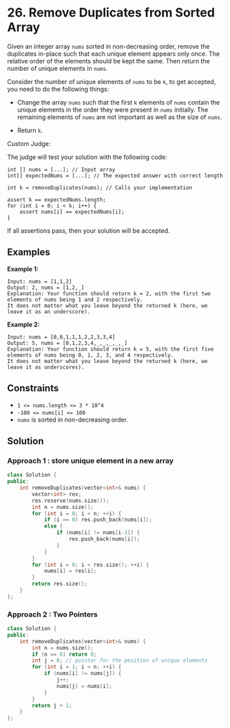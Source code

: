 # 26. Remove Duplicates from Sorted Array

Given an integer array `nums` sorted in non-decreasing order, remove the duplicates in-place such that each unique element appears only once. 
The relative order of the elements should be kept the same. Then return the number of unique elements in `nums`.

Consider the number of unique elements of `nums` to be `k`, to get accepted, you need to do the following things:

* Change the array `nums` such that the first `k` elements of `nums` contain the unique elements in the order they were present in `nums` initially. The remaining elements of `nums` are not important as well as the size of `nums`.

* Return `k`.

Custom Judge:

The judge will test your solution with the following code:

```
int [] nums = [...]; // Input array
int[] expectedNums = [...]; // The expected answer with correct length

int k = removeDuplicates(nums); // Calls your implementation

assert k == expectedNums.length;
for (int i = 0; i < k; i++) {
    assert nums[i] == expectedNums[i];
}
```

If all assertions pass, then your solution will be accepted.

## Examples

**Example 1:**
```
Input: nums = [1,1,2]
Output: 2, nums = [1,2,_]
Explanation: Your function should return k = 2, with the first two elements of nums being 1 and 2 respectively.
It does not matter what you leave beyond the returned k (here, we leave it as an underscore).
```

**Example 2:**
```
Input: nums = [0,0,1,1,1,2,2,3,3,4]
Output: 5, nums = [0,1,2,3,4,_,_,_,_,_]
Explanation: Your function should return k = 5, with the first five elements of nums being 0, 1, 2, 3, and 4 respectively.
It does not matter what you leave beyond the returned k (here, we leave it as underscores).
```
## Constraints
* `1 <= nums.length <= 3 * 10^4`
* `-100 <= nums[i] <= 100`
* `nums` is sorted in non-decreasing order.


## Solution

### Approach 1 : store unique element in a new array

```cpp
class Solution {
public:
    int removeDuplicates(vector<int>& nums) {
        vector<int> res;
        res.reserve(nums.size());
        int n = nums.size();
        for (int i = 0; i < n; ++i) {
            if (i == 0) res.push_back(nums[i]);
            else {
                if (nums[i] != nums[i-1]) {
                    res.push_back(nums[i]);
                }
            }
        }
        for (int i = 0; i < res.size(); ++i) {
            nums[i] = res[i];
        }
        return res.size();
    }
};
```

### Approach 2 : Two Pointers

```cpp
class Solution {
public:
    int removeDuplicates(vector<int>& nums) {
        int n = nums.size();
        if (n == 0) return 0;
        int j = 0; // pointer for the position of unique elements
        for (int i = 1; i < n; ++i) {
            if (nums[i] != nums[j]) {
                j++;
                nums[j] = nums[i];
            }
        }
        return j + 1;
    }
};
```
